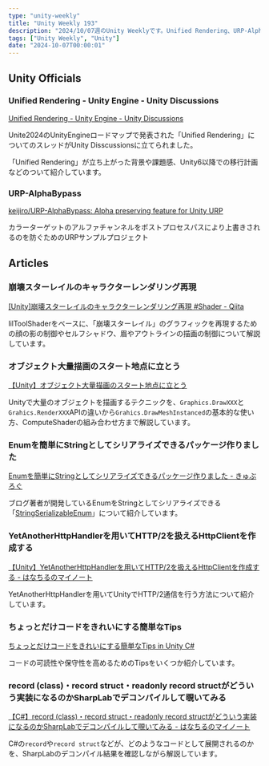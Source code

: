 ```yaml
---
type: "unity-weekly"
title: "Unity Weekly 193"
description: "2024/10/07週のUnity Weeklyです。Unified Rendering、URP-AlphaBypassなどについて取り上げています。"
tags: ["Unity Weekly", "Unity"]
date: "2024-10-07T00:00:01"
---
```


## Unity Officials

### Unified Rendering - Unity Engine - Unity Discussions

[Unified Rendering - Unity Engine - Unity Discussions](https://discussions.unity.com/t/unified-rendering/1519264)

Unite2024のUnityEngineロードマップで発表された「Unified Rendering」についてのスレッドがUnity Disscussionsに立てられました。

「Unified Rendering」が立ち上がった背景や課題感、Unity6以降での移行計画などのついて紹介しています。

### URP-AlphaBypass

[keijiro/URP-AlphaBypass: Alpha preserving feature for Unity URP](https://github.com/keijiro/URP-AlphaBypass)

カラーターゲットのアルファチャンネルをポストプロセスパスにより上書きされるのを防ぐためのURPサンプルプロジェクト

## Articles

### 崩壊スターレイルのキャラクターレンダリング再現

[[Unity]崩壊スターレイルのキャラクターレンダリング再現 #Shader - Qiita](https://qiita.com/metaaa/items/c8968257e40dcfb7d0d8)

lilToolShaderをベースに、「崩壊スターレイル」のグラフィックを再現するための顔の影の制御やセルフシャドウ、眉やアウトラインの描画の制御について解説しています。

### オブジェクト大量描画のスタート地点に立とう

[【Unity】オブジェクト大量描画のスタート地点に立とう](https://zenn.dev/nigiri/articles/a94a92a3f50a2f)

Unityで大量のオブジェクトを描画するテクニックを、`Graphics.DrawXXX`と`Grahics.RenderXXX`APIの違いから`Grahics.DrawMeshInstanced`の基本的な使い方、ComputeShaderの組み合わせ方まで解説しています。

### Enumを簡単にStringとしてシリアライズできるパッケージ作りました

[Enumを簡単にStringとしてシリアライズできるパッケージ作りました - きゅぶろぐ](https://blog.kyubuns.dev/entry/2024/10/06/115505)

ブログ著者が開発しているEnumをStringとしてシリアライズできる「[StringSerializableEnum](https://github.com/kyubuns/StringSerializableEnum)」について紹介しています。

### YetAnotherHttpHandlerを用いてHTTP/2を扱えるHttpClientを作成する

[【Unity】YetAnotherHttpHandlerを用いてHTTP/2を扱えるHttpClientを作成する - はなちるのマイノート](https://www.hanachiru-blog.com/entry/2024/10/03/120000)

YetAnotherHttpHandlerを用いてUnityでHTTP/2通信を行う方法について紹介しています。

### ちょっとだけコードをきれいにする簡単なTips

[ちょっとだけコードをきれいにする簡単なTips in Unity C#](https://zenn.dev/qemel/articles/70eb6255cab5d9)

コードの可読性や保守性を高めるためのTipsをいくつか紹介しています。

### record (class)・record struct・readonly record structがどういう実装になるのかSharpLabでデコンパイルして覗いてみる

[【C#】record (class)・record struct・readonly record structがどういう実装になるのかSharpLabでデコンパイルして覗いてみる - はなちるのマイノート](https://www.hanachiru-blog.com/entry/2024/09/30/120000)

C#の`record`や`record struct`などが、どのようなコードとして展開されるのかを、SharpLabのデコンパイル結果を確認しながら解説しています。
